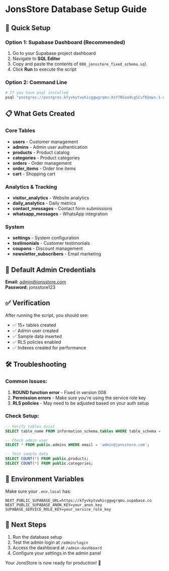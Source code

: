 # JonsStore Database Setup Guide

## 🚀 Quick Setup

### Option 1: Supabase Dashboard (Recommended)
1. Go to your Supabase project dashboard
2. Navigate to **SQL Editor**
3. Copy and paste the contents of `008_jonsstore_fixed_schema.sql`
4. Click **Run** to execute the script

### Option 2: Command Line
```bash
# If you have psql installed
psql "postgres://postgres.kfyvkytvwhicggwgrqmu:XsY7NSoa9LgSCufK@aws-1-us-east-1.pooler.supabase.com:6543/postgres?sslmode=require" -f scripts/008_jonsstore_fixed_schema.sql
```

## 📋 What Gets Created

### Core Tables
- **users** - Customer management
- **admins** - Admin user authentication
- **products** - Product catalog
- **categories** - Product categories
- **orders** - Order management
- **order_items** - Order line items
- **cart** - Shopping cart

### Analytics & Tracking
- **visitor_analytics** - Website analytics
- **daily_analytics** - Daily metrics
- **contact_messages** - Contact form submissions
- **whatsapp_messages** - WhatsApp integration

### System
- **settings** - System configuration
- **testimonials** - Customer testimonials
- **coupons** - Discount management
- **newsletter_subscribers** - Email marketing

## 🔐 Default Admin Credentials

**Email:** admin@jonsstore.com  
**Password:** jonsstore123

## ✅ Verification

After running the script, you should see:
- ✅ 15+ tables created
- ✅ Admin user created
- ✅ Sample data inserted
- ✅ RLS policies enabled
- ✅ Indexes created for performance

## 🛠️ Troubleshooting

### Common Issues:

1. **ROUND function error** - Fixed in version 008
2. **Permission errors** - Make sure you're using the service role key
3. **RLS policies** - May need to be adjusted based on your auth setup

### Check Setup:
```sql
-- Verify tables exist
SELECT table_name FROM information_schema.tables WHERE table_schema = 'public';

-- Check admin user
SELECT * FROM public.admins WHERE email = 'admin@jonsstore.com';

-- Test sample data
SELECT COUNT(*) FROM public.products;
SELECT COUNT(*) FROM public.categories;
```

## 🔧 Environment Variables

Make sure your `.env.local` has:
```env
NEXT_PUBLIC_SUPABASE_URL=https://kfyvkytvwhicggwgrqmu.supabase.co
NEXT_PUBLIC_SUPABASE_ANON_KEY=your_anon_key
SUPABASE_SERVICE_ROLE_KEY=your_service_role_key
```

## 🎯 Next Steps

1. Run the database setup
2. Test the admin login at `/admin/login`
3. Access the dashboard at `/admin-dashboard`
4. Configure your settings in the admin panel

Your JonsStore is now ready for production! 🚀
